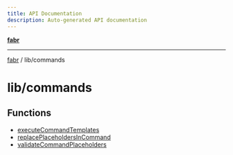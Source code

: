 ```yaml
---
title: API Documentation
description: Auto-generated API documentation
---
```


[**fabr**](../../README.md)

***

[fabr](../../README.md) / lib/commands

# lib/commands

## Functions

- [executeCommandTemplates](functions/executeCommandTemplates.md)
- [replacePlaceholdersInCommand](functions/replacePlaceholdersInCommand.md)
- [validateCommandPlaceholders](functions/validateCommandPlaceholders.md)
